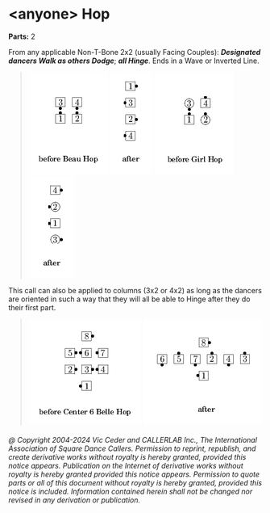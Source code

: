 
# \<anyone> Hop

**Parts:** 2  

From any applicable Non-T-Bone 2x2 (usually Facing Couples):
***Designated dancers Walk as others Dodge***;
***all Hinge***. Ends in a Wave or Inverted Line.

> 
> ![alt](anyone_hop-1.png)
> ![alt](anyone_hop-2.png)
> ![alt](anyone_hop-3.png)
> ![alt](anyone_hop-4.png)
> 

This call can also be applied to columns (3x2 or 4x2) as long
as the dancers are oriented in such a way that they will all be able
to Hinge after they do their first part.

> 
> ![alt](anyone_hop-5.png)
> ![alt](anyone_hop-6.png)
> 

###### @ Copyright 2004-2024 Vic Ceder and CALLERLAB Inc., The International Association of Square Dance Callers. Permission to reprint, republish, and create derivative works without royalty is hereby granted, provided this notice appears. Publication on the Internet of derivative works without royalty is hereby granted provided this notice appears. Permission to quote parts or all of this document without royalty is hereby granted, provided this notice is included. Information contained herein shall not be changed nor revised in any derivation or publication.
